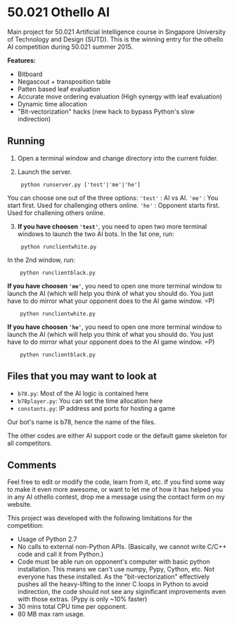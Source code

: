 50.021 Othello AI
=================

Main project for 50.021 Artificial Intelligence course in Singapore University of Technology and Design (SUTD). This is the winning entry for the othello AI competition during 50.021 summer 2015.

<b>Features:</b>  
- Bitboard
- Negascout + transposition table
- Patten based leaf evaluation
- Accurate move ordering evaluation (High synergy with leaf evaluation) 
- Dynamic time allocation
- "Bit-vectorization" hacks (new hack to bypass Python's slow indirection)

Running
-------

1. Open a terminal window and change directory into the current folder.  
2. Launch the server.
 
        python runserver.py ['test'|'me'|'he']

  You can choose one out of the three options:
  `'test'` : AI vs AI.
  `'me'` : You start first. Used for challenging others online.
  `'he'` : Opponent starts first. Used for challening others online.

3. <b>If you have choosen `'test'`</b>, you need to open two more terminal windows to launch the two AI bots. In the 1st one, run:

        python runclientwhite.py
	
  In the 2nd window, run:

        python runclientblack.py
	
  <b>If you have choosen `'me'`</b>, you need to open one more terminal window to launch the AI (which will help you think of what you should do. You just have to do mirror what your opponent does to the AI game window. =P)

        python runclientwhite.py
	
  <b>If you have choosen `'he'`</b>, you need to open one more terminal window to launch the AI (which will help you think of what you should do. You just have to do mirror what your opponent does to the AI game window. =P)

        python runclientblack.py

Files that you may want to look at
----------------------------------

- `b78.py`: Most of the AI logic is contained here
- `b78player.py`: You can set the time allocation here
- `constants.py`: IP address and ports for hosting a game

Our bot's name is b78, hence the name of the files.

The other codes are either AI support code or the default game skeleton for all competitors.

Comments
--------

Feel free to edit or modify the code, learn from it, etc. 
If you find some way to make it even more awesome, or want to let me of how it has helped you in any AI othello contest, drop me a message using the contact form on my website. 

This project was developed with the following limitations for the competition:
- Usage of Python 2.7
- No calls to external non-Python APIs. (Basically, we cannot write C/C++ code and call it from Python.)
- Code must be able run on opponent's computer with basic python installation. 
  This means we can't use numpy, Pypy, Cython, etc. Not everyone has these installed. As the "bit-vectorization" effectively pushes all the heavy-lifting to the inner C loops in Python to avoid indirection, the code should not see any siginificant improvements even with those extras. (Pypy is only ~10% faster) 
- 30 mins total CPU time per opponent.
- 80 MB max ram usage.